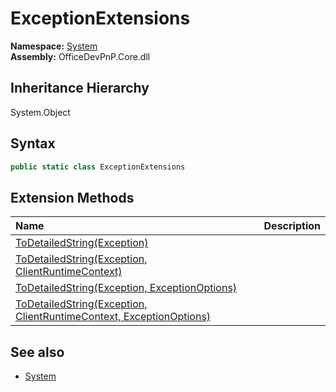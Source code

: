 # ExceptionExtensions
  

**Namespace:** [System](System.md)  
**Assembly:** OfficeDevPnP.Core.dll  
## Inheritance Hierarchy
System.Object  
## Syntax
```C#
public static class ExceptionExtensions
```
## Extension Methods
|**Name**|**Description**|
|:-----|:-----|
| [ToDetailedString(Exception)](System.ExceptionExtensions.6e941fa.md) | 
| [ToDetailedString(Exception, ClientRuntimeContext)](System.ExceptionExtensions.6222eeb0.md) | 
| [ToDetailedString(Exception, ExceptionOptions)](System.ExceptionExtensions.d8e5764e.md) | 
| [ToDetailedString(Exception, ClientRuntimeContext, ExceptionOptions)](System.ExceptionExtensions.2ec4636b.md) | 
## See also
- [System](System.md)
